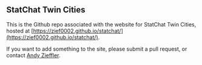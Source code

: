 ## StatChat Twin Cities

This is the Github repo associated with the website for StatChat Twin Cities, hosted at [https://zief0002.github.io/statchat/](https://zief0002.github.io/statchat/). 

If you want to add something to the site, please submit a pull request, or contact [Andy Zieffler](mailto:zief0002@umn.edu). 